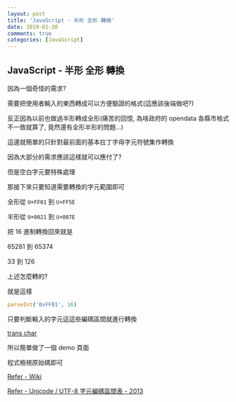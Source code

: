 ```yaml
---
layout: post
title: 'JavaScript - 半形 全形 轉換'
date: 2019-01-30
comments: true
categories: [JavaScript]
---
```

## JavaScript - 半形 全形 轉換

因為一個奇怪的需求?

需要把使用者輸入的東西轉成可以方便驗證的格式(這應該後端做吧?)

反正因為以前也做過半形轉成全形(痛苦的回憶, 為啥政府的 opendata 各縣市格式不一致就算了, 竟然還有全形半形的問題...)

這邊就簡單的只針對最前面的基本拉丁字母字元符號集作轉換

因為大部分的需求應該這樣就可以應付了?

但是空白字元要特殊處理

那接下來只要知道需要轉換的字元範圍即可

全形從 `U+FF01` 到 `U+FF5E`

半形從 `U+0021` 到 `U+007E`

把 16 進制轉換回來就是

65281 到 65374

33 到 126

上述怎麼轉的?

就是這樣

```JavaScript
parseInt('0xFF01', 16)
```

只要判斷輸入的字元這這些編碼區間就進行轉換

[trans char](https://tedshd.io/demo/trans.html)

所以簡單做了一個 demo 頁面

程式檢視原始碼即可

[Refer - Wiki](https://zh.wikipedia.org/wiki/%E5%85%A8%E5%BD%A2%E5%92%8C%E5%8D%8A%E5%BD%A2)

[Refer - Unicode / UTF-8 字元編碼區間表 - 2013](https://blog.longwin.com.tw/2013/12/unicode-utf8-char-range-table-2013/)
